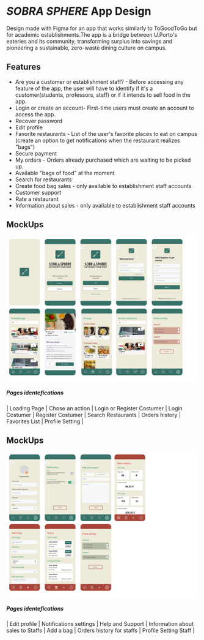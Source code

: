 # _SOBRA SPHERE_ App Design

Design made with Figma for an app that works similarly to ToGoodToGo but for academic establishments.The app is a bridge between U.Porto's eateries and its community, transforming surplus into savings and pioneering a sustainable, zero-waste dining culture on campus.

## Features 

- Are you a customer or establishment staff? - Before accessing any feature of the app, the user will have to identify if it's a customer(students, professors, staff) or if it intends to sell food in the app.
- Login or create an account- First-time users must create an account to access the app.
- Recover password
- Edit profile
- Favorite restaurants - List of the user's favorite places to eat on campus (create an option to get notifications when the restaurant realizes "bags")
- Secure payment
- My orders - Orders already purchased which are waiting to be picked up.
- Available "bags of food" at the moment
- Search for restaurants
- Create food bag sales - only available to establishment staff accounts
- Customer support
- Rate a restaurant
- Information about sales - only available to establishment staff accounts
  
## MockUps
<p>
  <img src="mockups1.png">
</p>

##### Pages identefications

| Loading Page | Chose an action | Login or Register Costumer | Login Costumer | Register Costumer | Search Restaurants | Orders history | Favorites List | Profile Setting |

## MockUps
<p>
  <img src="mockups2.png">
</p>

##### Pages identefications

| Edit profile | Notifications settings | Help and Support | Information about sales to Staffs | Add a bag | Orders history for staffs | Profile Setting Staff |

